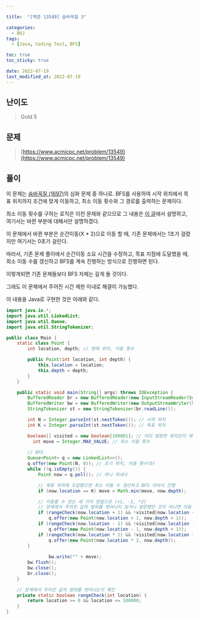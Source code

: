 ```yaml
---

title:  "[백준 13549] 숨바꼭질 3"

categories:
  - BOJ
tags:
  - [Java, Coding Test, BFS]

toc: true
toc_sticky: true

date: 2022-07-19
last_modified_at: 2022-07-19
---
```



## 난이도

> Gold 5

## 문제

> [https://www.acmicpc.net/problem/13549](https://www.acmicpc.net/problem/13549)

## 풀이

이 문제는 [숨바꼭질 (1697)](https://www.acmicpc.net/problem/1697)의 심화 문제 중 하나로. BFS를 사용하여 시작 위치에서 목표 위치까지 조건에 맞게 이동하고, 최소 이동 횟수와 그 경로를 출력하는 문제이다.

최소 이동 횟수를 구하는 로직은 이전 문제와 같으므로 그 내용은 [이 글](https://gw0x50.github.io/boj/1697/)에서 설명하고, 여기서는 바뀐 부분에 대해서만 설명하겠다.

이 문제에서 바뀐 부분은 순간이동(X * 2)으로 이동 할 때, 기존 문제에서는 1초가 걸렸지만 여기서는 0초가 걸린다. 

따라서, 기존 문제 풀이에서 순간이동 소요 시간을 수정하고, 목표 지점에 도달했을 때, 최소 이동 수를 갱신하고 BFS를 계속 진행하는 방식으로 진행하면 된다.

이렇게되면 기존 문제들보다 BFS 자체는 길게 돌 것이다.

그래도 이 문제에서 주어진 시간 제한 이내로 해결이 가능했다.

이 내용을 Java로 구현한 것은 아래와 같다.

```java
import java.io.*;
import java.util.LinkedList;
import java.util.Queue;
import java.util.StringTokenizer;

public class Main {
    static class Point {
        int location, depth; // 현재 위치, 이동 횟수

        public Point(int location, int depth) {
            this.location = location;
            this.depth = depth;
        }
    }

    public static void main(String[] args) throws IOException {
        BufferedReader br = new BufferedReader(new InputStreamReader(System.in));
        BufferedWriter bw = new BufferedWriter(new OutputStreamWriter(System.out));
        StringTokenizer st = new StringTokenizer(br.readLine());

        int N = Integer.parseInt(st.nextToken()); // 시작 위치 
        int K = Integer.parseInt(st.nextToken()); // 목표 위치

        boolean[] visited = new boolean[100001]; // 이미 방문한 위치인지 체크 (0 <= location <= 100000)
    	  int move = Integer.MAX_VALUE; // 최소 이동 횟수
      
        // BFS    		
        Queue<Point> q = new LinkedList<>();
        q.offer(new Point(N, 0)); // 초기 위치, 이동 횟수(0)
      	while (!q.isEmpty()) {
            Point now = q.poll(); // 하나 꺼내서

          	// 목표 위치에 도달했으면 최소 이동 수 갱신하고 BFS 이어서 진행
            if (now.location == K) move = Math.min(move, now.depth);

          	// 이동할 수 있는 세 가지 방법으로 (+1, -1, *2)
          	// 문제에서 주어진 값의 범위를 벗어나지 않거나 방문했던 곳이 아니면 이동 횟수 추가하여 이동
            if (rangeCheck(now.location + 1) && !visited[now.location + 1])
                q.offer(new Point(now.location + 1, now.depth + 1));
            if (rangeCheck(now.location - 1) && !visited[now.location - 1])
                q.offer(new Point(now.location - 1, now.depth + 1));
            if (rangeCheck(now.location * 2) && !visited[now.location * 2])
                q.offer(new Point(now.location * 2, now.depth));
        }
      
				bw.write("" + move);
        bw.flush();
        bw.close();
        br.close();
    }

  	// 문제에서 주어진 값의 범위를 벗어나는지 확인
    private static boolean rangeCheck(int location) {
        return location >= 0 && location <= 100000;
    }
}
```
